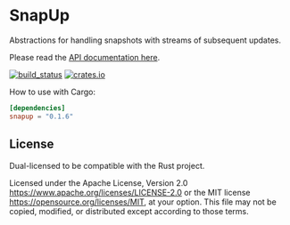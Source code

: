 # SnapUp

Abstractions for handling snapshots with streams of subsequent updates.

Please read the [API documentation here](https://docs.rs/snapup/).

[![build_status](https://github.com/extremeandy/snapup/actions/workflows/ci.yml/badge.svg)](https://github.com/extremeandy/snapup/actions)
[![crates.io](https://img.shields.io/crates/v/snapup.svg)](https://crates.io/crates/snapup)

How to use with Cargo:

```toml
[dependencies]
snapup = "0.1.6"
```

## License

Dual-licensed to be compatible with the Rust project.

Licensed under the Apache License, Version 2.0
https://www.apache.org/licenses/LICENSE-2.0 or the MIT license
https://opensource.org/licenses/MIT, at your
option. This file may not be copied, modified, or distributed
except according to those terms.
